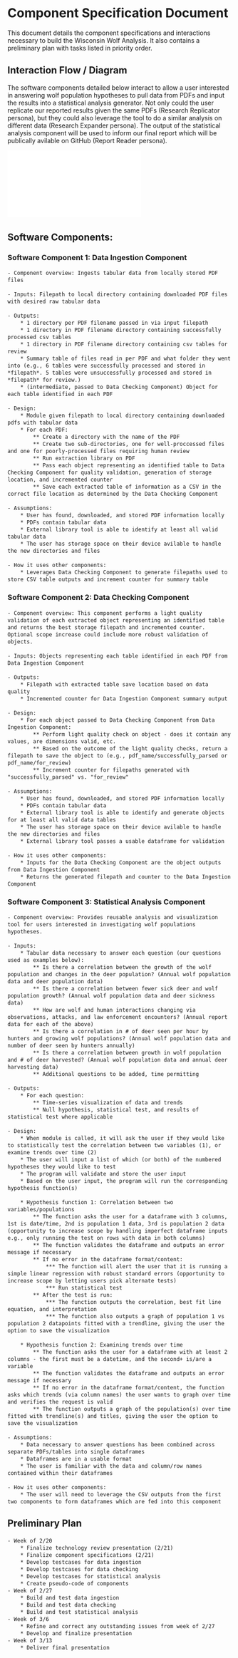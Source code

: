 # Component Specification Document

This document details the component specifications and interactions necessary to build the Wisconsin Wolf Analysis. It also contains a preliminary plan with tasks listed in priority order.

## Interaction Flow / Diagram
The software components detailed below interact to allow a user interested in answering wolf population hypotheses to pull data from PDFs and input the results into a statistical analysis generator. Not only could the user replicate our reported results given the same PDFs (Research Replicator persona), but they could also leverage the tool to do a similar analysis on different data (Research Expander persona). The output of the statistical analysis component will be used to inform our final report which will be publically avilable on GitHub (Report Reader persona).

![Interaction flow diagram for Wisconsin Wolf Analysis](./info_flow_diagram.drawio.pdf)

## Software Components:

### Software Component 1: Data Ingestion Component
    - Component overview: Ingests tabular data from locally stored PDF files

    - Inputs: Filepath to local directory containing downloaded PDF files with desired raw tabular data

    - Outputs: 
        * 1 directory per PDF filename passed in via input filepath
        * 1 directory in PDF filename directory containing successfully processed csv tables
        * 1 directory in PDF filename directory containing csv tables for review
        * Summary table of files read in per PDF and what folder they went into (e.g., 6 tables were successfully processed and stored in *filepath*. 5 tables were unsuccessfully processed and stored in *filepath* for review.)
        * (intermediate, passed to Data Checking Component) Object for each table identified in each PDF

    - Design:
        * Module given filepath to local directory containing downloaded pdfs with tabular data
        * For each PDF:
            ** Create a directory with the name of the PDF
            ** Create two sub-directories, one for well-proccessed files and one for poorly-processed files requiring human review
            ** Run extraction library on PDF
            ** Pass each object representing an identified table to Data Checking Component for quality validation, generation of storage location, and incremented counter
            ** Save each extracted table of information as a CSV in the correct file location as determined by the Data Checking Component

    - Assumptions:
        * User has found, downloaded, and stored PDF information locally
        * PDFs contain tabular data
        * External library tool is able to identify at least all valid tabular data
        * The user has storage space on their device avilable to handle the new directories and files
    
    - How it uses other components:
        * Leverages Data Checking Component to generate filepaths used to store CSV table outputs and increment counter for summary table

### Software Component 2: Data Checking Component
    - Component overview: This component performs a light quality validation of each extracted object representing an identified table and returns the best storage filepath and incremented counter. Optional scope increase could include more robust validation of objects.

    - Inputs: Objects representing each table identified in each PDF from Data Ingestion Component

    - Outputs: 
        * Filepath with extracted table save location based on data quality
        * Incremented counter for Data Ingestion Component summary output

    - Design:
        * For each object passed to Data Checking Component from Data Ingestion Component:
            ** Perform light quality check on object - does it contain any values, are dimensions valid, etc.
            ** Based on the outcome of the light quality checks, return a filepath to save the object to (e.g., pdf_name/successfully_parsed or pdf_name/for_review)
            ** Increment counter for filepaths generated with "successfully_parsed" vs. "for_review"

    - Assumptions:
        * User has found, downloaded, and stored PDF information locally
        * PDFs contain tabular data
        * External library tool is able to identify and generate objects for at least all valid data tables
        * The user has storage space on their device avilable to handle the new directories and files
        * External library tool passes a usable dataframe for validation
            
    - How it uses other components:
        * Inputs for the Data Checking Component are the object outputs from Data Ingestion Component
        * Returns the generated filepath and counter to the Data Ingestion Component


### Software Component 3: Statistical Analysis Component
    - Component overview: Provides reusable analysis and visualization tool for users interested in investigating wolf populations hypotheses.

    - Inputs: 
        * Tabular data necessary to answer each question (our questions used as examples below):
            ** Is there a correlation between the growth of the wolf population and changes in the deer population? (Annual wolf population data and deer population data)
            ** Is there a correlation between fewer sick deer and wolf population growth? (Annual wolf population data and deer sickness data)
            ** How are wolf and human interactions changing via observations, attacks, and law enforcement encounters? (Annual report data for each of the above)
            ** Is there a correlation in # of deer seen per hour by hunters and growing wolf populations? (Annual wolf population data and number of deer seen by hunters annually)
            ** Is there a correlation between growth in wolf population and # of deer harvested? (Annual wolf population data and annual deer harvesting data)
            ** Additional questions to be added, time permitting

    - Outputs: 
        * For each question:
            ** Time-series visualization of data and trends
            ** Null hypothesis, statistical test, and results of statistical test where applicable

    - Design:
        * When module is called, it will ask the user if they would like to statistically test the correlation between two variables (1), or examine trends over time (2)
        * The user will input a list of which (or both) of the numbered hypotheses they would like to test
        * The program will validate and store the user input
        * Based on the user input, the program will run the corresponding hypothesis function(s)

        * Hypothesis function 1: Correlation between two variables/populations
            ** The function asks the user for a dataframe with 3 columns, 1st is date/time, 2nd is population 1 data, 3rd is population 2 data (opportunity to increase scope by handling imperfect dataframe inputs e.g., only running the test on rows with data in both columns)
            ** The function validates the dataframe and outputs an error message if necessary
            ** If no error in the dataframe format/content:
                *** The function will alert the user that it is running a simple linear regression with robust standard errors (opportunity to increase scope by letting users pick alternate tests)
                *** Run statistical test
            ** After the test is run:
                *** The function outputs the correlation, best fit line equation, and interpretation
                *** The function also outputs a graph of population 1 vs population 2 datapoints fitted with a trendline, giving the user the option to save the visualization  

        * Hypothesis function 2: Examining trends over time
            ** The function asks the user for a dataframe with at least 2 columns - the first must be a datetime, and the second+ is/are a variable 
            ** The function validates the dataframe and outputs an error message if necessary
            ** If no error in the dataframe format/content, the function asks which trends (via column names) the user wants to graph over time and verifies the request is valid
            ** The function outputs a graph of the population(s) over time fitted with trendline(s) and titles, giving the user the option to save the visualization

    - Assumptions:
        * Data necessary to answer questions has been combined across separate PDFs/tables into single dataframes
        * Dataframes are in a usable format
        * The user is familiar with the data and column/row names contained within their dataframes
    
    - How it uses other components:
        * The user will need to leverage the CSV outputs from the first two components to form dataframes which are fed into this component

## Preliminary Plan
    - Week of 2/20
        * Finalize technology review presentation (2/21)
        * Finalize component specifications (2/21)
        * Develop testcases for data ingestion
        * Develop testcases for data checking
        * Develop testcases for statistical analysis
        * Create pseudo-code of components
    - Week of 2/27
        * Build and test data ingestion
        * Build and test data checking
        * Build and test statistical analysis
    - Week of 3/6
        * Refine and correct any outstanding issues from week of 2/27
        * Develop and finalize presentation
    - Week of 3/13
        * Deliver final presentation
